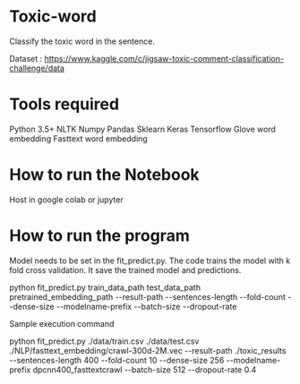 # Toxic-word

Classify the toxic word in the sentence. 

Dataset : https://www.kaggle.com/c/jigsaw-toxic-comment-classification-challenge/data

# Tools required
Python 3.5+
NLTK
Numpy
Pandas
Sklearn
Keras
Tensorflow
Glove word embedding
Fasttext word embedding

# How to run the Notebook

Host in google colab or jupyter

# How to run the program
Model needs to be set in the fit_predict.py. The code trains the model with k fold cross validation. It save the trained model and predictions.

python fit_predict.py train_data_path test_data_path pretrained_embedding_path --result-path --sentences-length --fold-count --dense-size --modelname-prefix --batch-size --dropout-rate

Sample execution command

python fit_predict.py ./data/train.csv ./data/test.csv ./NLP/fasttext_embedding/crawl-300d-2M.vec --result-path ./toxic_results --sentences-length 400 --fold-count 10 --dense-size 256 --modelname-prefix dpcnn400_fasttextcrawl --batch-size 512 --dropout-rate 0.4


